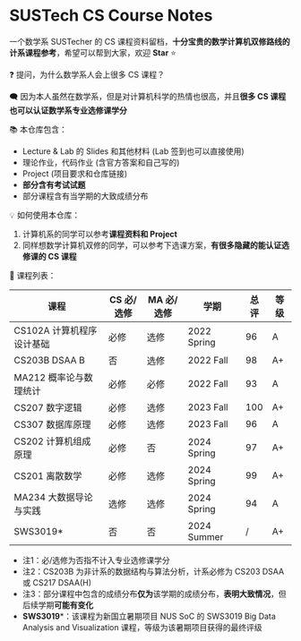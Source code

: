 # SUSTech CS Course Notes

一个数学系 SUSTecher 的 CS 课程资料留档，**十分宝贵的数学计算机双修路线的计系课程参考**，希望可以帮到大家，欢迎 **Star** :star:

❓ 提问，为什么数学系人会上很多 CS 课程？

🗨 因为本人虽然在数学系，但是对计算机科学的热情也很高，并且**很多 CS 课程也可以认证数学系专业选修课学分** 

:books: 本仓库包含：

- Lecture & Lab 的 Slides 和其他材料 (Lab 签到也可以直接使用)
- 理论作业，代码作业 (含官方答案和自己写的)
- Project (项目要求和仓库链接)
- **部分含有考试试题** 
- 部分课程含有当学期的大致成绩分布

:bulb: 如何使用本仓库：

1. 计算机系的同学可以参考**课程资料和 Project** 
2. 同样想数学计算机双修的同学，可以参考下选课方案，**有很多隐藏的能认证选修课的 CS 课程** 

:scroll: 课程列表：

| 课程                      | CS 必/选修 | MA 必/选修 | 学期        | 总评 | 等级 |
| ------------------------- | ---------- | ---------- | ----------- | ---- | ---- |
| CS102A 计算机程序设计基础 | 必修       | 选修       | 2022 Spring | 96   | A    |
| CS203B DSAA B             | 否         | 选修       | 2022 Fall   | 98   | A+   |
| MA212 概率论与数理统计    | 必修       | 必修       | 2022 Fall   | 93   | A    |
| CS207 数字逻辑            | 必修       | 选修       | 2023 Fall   | 100  | A+   |
| CS307 数据库原理          | 必修       | 选修       | 2023 Fall   | 96   | A    |
| CS202 计算机组成原理      | 必修       | 否         | 2024 Spring | 97   | A+   |
| CS201 离散数学            | 必修       | 选修       | 2024 Spring | 99   | A+   |
| MA234 大数据导论与实践    | 选修       | 选修       | 2024 Spring | 94   | A    |
| SWS3019*                  | 否         | 否         | 2024 Summer | /    | A+   |

* 注1：必/选修为否指不计入专业选修课学分
* 注2：CS203B 为非计系的数据结构与算法分析，计系必修为 CS203 DSAA 或 CS217 DSAA(H)
* 注3：部分课程中包含的成绩分布**仅为**该学期的成绩分布，**表明大致情况**，但后续学期**可能有变化** 
* **SWS3019***：该课程为新国立暑期项目 NUS SoC 的 SWS3019 Big Data Analysis and Visualization 课程，等级为该暑期项目获得的最终评级
